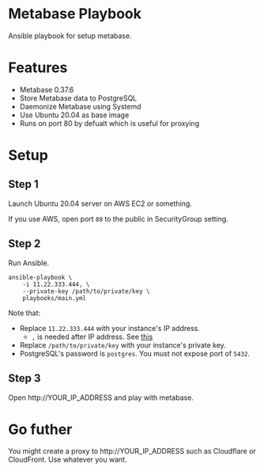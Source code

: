 # Metabase Playbook

Ansible playbook for setup metabase.

# Features

- Metabase 0.37.6
- Store Metabase data to PostgreSQL
- Daemonize Metabase using Systemd
- Use Ubuntu 20.04 as base image
- Runs on port 80 by defualt which is useful for proxying

# Setup

## Step 1

Launch Ubuntu 20.04 server on AWS EC2 or something.

If you use AWS, open port `80` to the public in SecurityGroup setting.

## Step 2

Run Ansible.

```
ansible-playbook \
    -i 11.22.333.444, \
    --private-key /path/to/private/key \
    playbooks/main.yml
```

Note that:

- Replace `11.22.333.444` with your instance's IP address.
    - `,` is needed after IP address. See [this](https://stackoverflow.com/questions/17188147/how-to-run-ansible-without-specifying-the-inventory-but-the-host-directly)
- Replace `/path/to/private/key` with your instance's private key.
- PostgreSQL's password is `postgres`. You must not expose port of `5432`.

## Step 3

Open http://YOUR_IP_ADDRESS and play with metabase.

# Go futher

You might create a proxy to http://YOUR_IP_ADDRESS such as Cloudflare or CloudFront. Use whatever you want.
